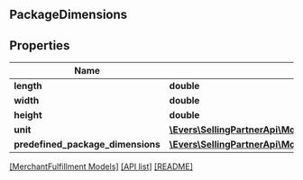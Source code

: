 ## PackageDimensions

## Properties

Name | Type | Description | Notes
------------ | ------------- | ------------- | -------------
**length** | **double** |  | [optional]
**width** | **double** |  | [optional]
**height** | **double** |  | [optional]
**unit** | [**\Evers\SellingPartnerApi\Model\MerchantFulfillment\UnitOfLength**](UnitOfLength.md) |  | [optional]
**predefined_package_dimensions** | [**\Evers\SellingPartnerApi\Model\MerchantFulfillment\PredefinedPackageDimensions**](PredefinedPackageDimensions.md) |  | [optional]

[[MerchantFulfillment Models]](../) [[API list]](../../Api) [[README]](../../../README.md)
